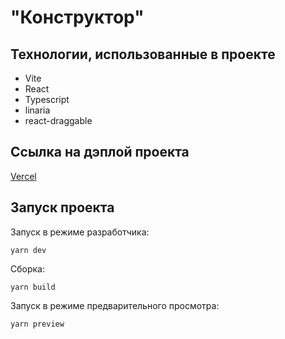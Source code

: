 # "Конструктор"

## Технологии, использованные в проекте

* Vite
* React
* Typescript
* linaria
* react-draggable

## Ссылка на дэплой проекта

[Vercel](https://hs-test-2.vercel.app)

## Запуск проекта

Запуск в режиме разработчика:

```console
yarn dev
```

Cборка:

```console
yarn build
```

Запуск в режиме предварительного просмотра:

```console
yarn preview
```
